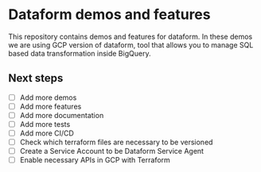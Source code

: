 # Dataform demos and features
This repository contains demos and features for dataform.
In these demos we are using GCP version of dataform,
tool that allows you to manage SQL based data transformation inside BigQuery.

## Next steps
- [ ] Add more demos
- [ ] Add more features
- [ ] Add more documentation
- [ ] Add more tests
- [ ] Add more CI/CD
- [ ] Check which terraform files are necessary to be versioned
- [ ] Create a Service Account to be Dataform Service Agent
- [ ] Enable necessary APIs in GCP with Terraform